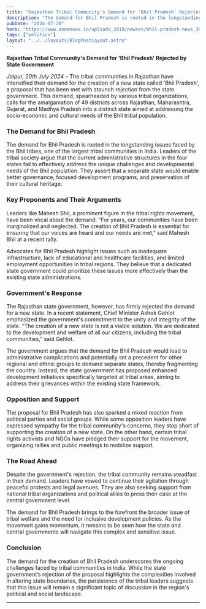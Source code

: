```yaml
---
title: "Rajasthan Tribal Community's Demand for 'Bhil Pradesh' Rejected by State Government"
description: "The demand for Bhil Pradesh is rooted in the longstanding issues faced by the Bhil tribes, one of the largest tribal communities in India"
pubDate: "2024-07-20"
hero: "https://www.zoomnews.in/uploads_2019/newses/bhil-pradesh-news_39622781_sm.webp"
tags: ["politics"]
layout: "../../layouts/BlogPostLayout.astro"
---
```

**Rajasthan Tribal Community's Demand for 'Bhil Pradesh' Rejected by State Government**

*Jaipur, 20th July 2024* – The tribal communities in Rajasthan have intensified their demand for the creation of a new state called 'Bhil Pradesh', a proposal that has been met with staunch rejection from the state government. This demand, spearheaded by various tribal organizations, calls for the amalgamation of 49 districts across Rajasthan, Maharashtra, Gujarat, and Madhya Pradesh into a distinct state aimed at addressing the socio-economic and cultural needs of the Bhil tribal population.

### The Demand for Bhil Pradesh

The demand for Bhil Pradesh is rooted in the longstanding issues faced by the Bhil tribes, one of the largest tribal communities in India. Leaders of the tribal society argue that the current administrative structures in the four states fail to effectively address the unique challenges and developmental needs of the Bhil population. They assert that a separate state would enable better governance, focused development programs, and preservation of their cultural heritage.

### Key Proponents and Their Arguments

Leaders like Mahesh Bhil, a prominent figure in the tribal rights movement, have been vocal about the demand. “For years, our communities have been marginalized and neglected. The creation of Bhil Pradesh is essential for ensuring that our voices are heard and our needs are met,” said Mahesh Bhil at a recent rally.

Advocates for Bhil Pradesh highlight issues such as inadequate infrastructure, lack of educational and healthcare facilities, and limited employment opportunities in tribal regions. They believe that a dedicated state government could prioritize these issues more effectively than the existing state administrations.

### Government's Response

The Rajasthan state government, however, has firmly rejected the demand for a new state. In a recent statement, Chief Minister Ashok Gehlot emphasized the government's commitment to the unity and integrity of the state. “The creation of a new state is not a viable solution. We are dedicated to the development and welfare of all our citizens, including the tribal communities,” said Gehlot.

The government argues that the demand for Bhil Pradesh would lead to administrative complications and potentially set a precedent for other regional and ethnic groups to demand separate states, thereby fragmenting the country. Instead, the state government has proposed enhanced development initiatives specifically targeted at tribal areas, aiming to address their grievances within the existing state framework.

### Opposition and Support

The proposal for Bhil Pradesh has also sparked a mixed reaction from political parties and social groups. While some opposition leaders have expressed sympathy for the tribal community's concerns, they stop short of supporting the creation of a new state. On the other hand, certain tribal rights activists and NGOs have pledged their support for the movement, organizing rallies and public meetings to mobilize support.

### The Road Ahead

Despite the government's rejection, the tribal community remains steadfast in their demand. Leaders have vowed to continue their agitation through peaceful protests and legal avenues. They are also seeking support from national tribal organizations and political allies to press their case at the central government level.

The demand for Bhil Pradesh brings to the forefront the broader issue of tribal welfare and the need for inclusive development policies. As the movement gains momentum, it remains to be seen how the state and central governments will navigate this complex and sensitive issue.

### Conclusion

The demand for the creation of Bhil Pradesh underscores the ongoing challenges faced by tribal communities in India. While the state government’s rejection of the proposal highlights the complexities involved in altering state boundaries, the persistence of the tribal leaders suggests that this issue will remain a significant topic of discussion in the region's political and social landscape.

---